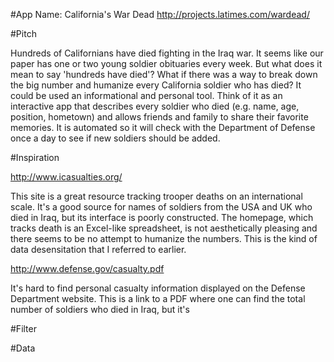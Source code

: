 #App Name: California's War Dead
http://projects.latimes.com/wardead/

#Pitch

Hundreds of Californians have died fighting in the Iraq war. It seems like our paper has one or two young soldier obituaries every week. But what does it mean to say 'hundreds have died'? What if there was a way to break down the big number and humanize every California soldier who has died? It could be used an informational and personal tool. Think of it as an interactive app that describes every soldier who died (e.g. name, age, position, hometown) and allows friends and family to share their favorite memories. It is automated so it will check with the Department of Defense once a day to see if new soldiers should be added.

#Inspiration

http://www.icasualties.org/

This site is a great resource tracking trooper deaths on an international scale. It's a good source for names of soldiers from the USA and UK who died in Iraq, but its interface is poorly constructed. The homepage, which tracks death is an Excel-like spreadsheet, is not aesthetically pleasing and there seems to be no attempt to humanize the numbers. This is the kind of data desensitation that I referred to earlier.

http://www.defense.gov/casualty.pdf

It's hard to find personal casualty information displayed on the Defense Department website. This is a link to a PDF where one can find the total number of soldiers who died in Iraq, but it's 


#Filter	

#Data